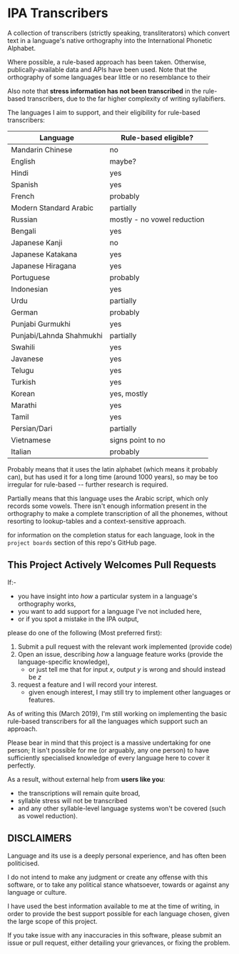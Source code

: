 # IPA Transcribers

A collection of transcribers (strictly speaking, transliterators) which convert text in a language's native orthography into the International Phonetic Alphabet.

Where possible, a rule-based approach has been taken. Otherwise, publically-available data and APIs have been used.
Note that the orthography of some languages bear little or no resemblance to their 

Also note that **stress information has not been transcribed** in the rule-based transcribers,
due to the far higher complexity of writing syllabifiers.

The languages I aim to support, and their eligibility for rule-based transcribers:

Language                | Rule-based eligible?
------------------------|------------
Mandarin Chinese        | no
English                 | maybe?
Hindi                   | yes
Spanish                 | yes
French                  | probably
Modern Standard Arabic  | partially
Russian                 | mostly - no vowel reduction
Bengali                 | yes
Japanese Kanji          | no
Japanese Katakana       | yes
Japanese Hiragana       | yes
Portuguese              | probably
Indonesian              | yes
Urdu                    | partially
German                  | probably
Punjabi Gurmukhi        | yes
Punjabi/Lahnda Shahmukhi| partially
Swahili                 | yes
Javanese                | yes
Telugu                  | yes
Turkish                 | yes
Korean                  | yes, mostly
Marathi                 | yes
Tamil                   | yes
Persian/Dari            | partially
Vietnamese              | signs point to no
Italian                 | probably

Probably means that it uses the latin alphabet (which means it probably can),
but has used it for a long time (around 1000 years), so may be too irregular for rule-based -- further research is required.

Partially means that this language uses the Arabic script, which only records some vowels. 
There isn't enough information present in the orthography to make a complete transcription of all the phonemes,
without resorting to lookup-tables and a context-sensitive approach.

for information on the completion status for each language, look in the `project boards` section of this repo's GitHub page.


## This Project Actively Welcomes Pull Requests

If:-

* you have insight into *how* a particular system in a language's orthography works,
* you want to add support for a language I've not included here,
* or if you spot a mistake in the IPA output,

please do one of the following (Most preferred first):

1. Submit a pull request with the relevant work implemented (provide code)
2. Open an issue, describing *how* a language feature works (provide the language-specific knowledge),
    - or just tell me that for input *x*, output *y* is wrong and should instead be *z*
3. request a feature and I will record your interest.
    - given enough interest, I may still try to implement other languages or features.
 
As of writing this (March 2019), I'm still working on implementing the basic rule-based transcribers for all the languages which
support such an approach.

Please bear in mind that this project is a massive undertaking for one person;
It isn't possible for me (or arguably, any one person) to have sufficiently specialised knowledge of every language here to cover it perfectly.

As a result, without external help from **users like you**:
* the transcriptions will remain quite broad,
* syllable stress will not be transcribed
* and any other syllable-level language systems won't be covered (such as vowel reduction).

## DISCLAIMERS

Language and its use is a deeply personal experience, and has often been politicised.

I do not intend to make any judgment or create any offense with this software,
or to take any political stance whatsoever, towards or against any language or culture.

I have used the best information available to me at the time of writing, 
in order to provide the best support possible for each language chosen,
given the large scope of this project.

If you take issue with any inaccuracies in this software,
please submit an issue or pull request, either detailing your grievances, or fixing the problem.
